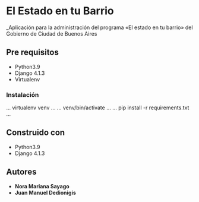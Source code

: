 # El Estado en tu Barrio
_Aplicación para la administración del programa «El estado en tu barrio» del Gobierno de Ciudad de Buenos Aires

## Pre requisitos
* Python3.9
* Django 4.1.3
* Virtualenv

### Instalación
...
virtualenv venv
...
...
venv/bin/activate
...
...
pip install -r requirements.txt
...

## Construido con
* Python3.9
* Django 4.1.3

## Autores
* **Nora Mariana Sayago**
* **Juan Manuel Dedionigis**

